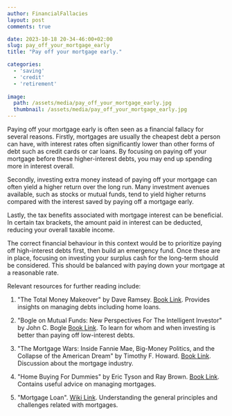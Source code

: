 ```yaml
---
author: FinancialFallacies
layout: post
comments: true

date: 2023-10-18 20-34-46:00+02:00  
slug: pay_off_your_mortgage_early
title: "Pay off your mortgage early."

categories:
  - 'saving'
  - 'credit'
  - 'retirement'
  
image:
  path: /assets/media/pay_off_your_mortgage_early.jpg
  thumbnail: /assets/media/pay_off_your_mortgage_early.jpg
---
```


Paying off your mortgage early is often seen as a financial fallacy for several reasons. Firstly, mortgages are usually the cheapest debt a person can have, with interest rates often significantly lower than other forms of debt such as credit cards or car loans. By focusing on paying off your mortgage before these higher-interest debts, you may end up spending more in interest overall.

Secondly, investing extra money instead of paying off your mortgage can often yield a higher return over the long run. Many investment avenues available, such as stocks or mutual funds, tend to yield higher returns compared with the interest saved by paying off a mortgage early.

Lastly, the tax benefits associated with mortgage interest can be beneficial. In certain tax brackets, the amount paid in interest can be deducted, reducing your overall taxable income.

The correct financial behaviour in this context would be to prioritize paying off high-interest debts first, then build an emergency fund. Once these are in place, focusing on investing your surplus cash for the long-term should be considered. This should be balanced with paying down your mortgage at a reasonable rate.

Relevant resources for further reading include:

1. "The Total Money Makeover" by Dave Ramsey. [Book Link](https://www.amazon.com/Total-Money-Makeover-Classic-Financial/dp/1595555277).
Provides insights on managing debts including home loans.

2. "Bogle on Mutual Funds: New Perspectives For The Intelligent Investor" by John C. Bogle [Book Link](https://www.amazon.com/Bogle-Mutual-Funds-Perspectives-Intelligent/dp/111908833X).
To learn for whom and when investing is better than paying off low-interest debts.

3. "The Mortgage Wars: Inside Fannie Mae, Big-Money Politics, and the Collapse of the American Dream" by Timothy F. Howard. [Book Link](https://www.amazon.com/Mortgage-Wars-Big-Money-Politics-Collapse/dp/0071821090).
Discussion about the mortgage industry.

4. "Home Buying For Dummies" by Eric Tyson and Ray Brown. [Book Link](https://www.amazon.com/Home-Buying-Dummies-Eric-Tyson/dp/0470453656).
Contains useful advice on managing mortgages.

6. "Mortgage Loan". [Wiki Link](https://en.wikipedia.org/wiki/Mortgage_loan). 
Understanding the general principles and challenges related with mortgages.
